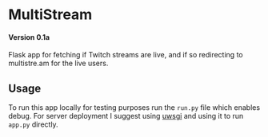 # MultiStream

#### Version 0.1a

Flask app for fetching if Twitch streams are live, and if so redirecting to multistre.am for the live users.

## Usage

To run this app locally for testing purposes run the `run.py` file which enables debug. For server deployment I suggest
using [uwsgi](http://uwsgi-docs.readthedocs.io/en/latest/) and using it to run `app.py` directly.